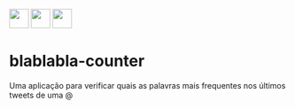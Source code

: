 <a href="https://developer.twitter.com/en/docs/twitter-api"><img src="https://img.shields.io/badge/twitter%20API-%231DA1F2.svg?&style=for-the-badge&logo=twitter&logoColor=white" height=35></a> <a href="https://developer.twitter.com/en/docs/twitter-api"><img src="https://img.shields.io/badge/Python-3776AB.svg?&style=for-the-badge&logo=python&logoColor=white" height=35></a> <a href="https://scikit-learn.org/stable/index.html"><img src="https://img.shields.io/badge/scikit%20learn%2DF7931E?&style=for-the-badge&logo=scikit-learn&logoColor=white" height=35></a>

# blablabla-counter
Uma aplicação para verificar quais as palavras mais frequentes nos últimos tweets de uma @
